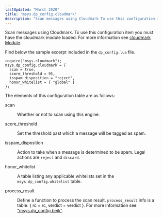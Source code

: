 ```yaml
---
lastUpdated: "March 2020"
title: "msys.dp_config.cloudmark"
description: "Scan messages using Cloudmark To use this configuration item you must have the cloudmark module loaded For more information see cloudmark Module Find below the sample excerpt included in the dp config lua file The elements of this configuration table are as follows scan Whether or not to scan using..."
---
```


Scan messages using Cloudmark. To use this configuration item you must have the cloudmark module loaded. For more information see [cloudmark Module](/momentum/3/3-reference/3-reference-modules-cloudmark).

Find below the sample excerpt included in the `dp_config.lua` file.

```
require("msys.cloudmark");
msys.dp_config.cloudmark = {
  scan = true,
  score_threshold = 95,
  isspam_disposition = "reject",
  honor_whitelist = { "global" }
};
```

The elements of this configuration table are as follows:

<dl class="variablelist">

<dt>scan</dt>

<dd>

Whether or not to scan using this engine.

</dd>

<dt>score_threshold</dt>

<dd>

Set the threshold past which a message will be tagged as spam.

</dd>

<dt>isspam_disposition</dt>

<dd>

Action to take when a message is determined to be spam. Legal actions are `reject` and `discard`.

</dd>

<dt>honor_whitelist</dt>

<dd>

A table listing any applicable whitelists set in the `msys.dp_config.whitelist` table.

</dd>

<dt>process_result</dt>

<dd>

Define a function to process the scan result. `process_result` info is a table: { rc = rc, verdict = verdict }. For more information see [“msys.dp_config.beik”](/momentum/3/3-policy/policy-default-configuration-msys-dp-config-beik).

</dd>

</dl>